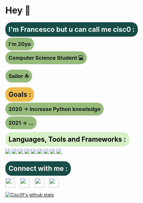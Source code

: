 # Hey 👋


## <span style="background-color: #184D47;padding: 10px;border-radius:20px;color: white;">I'm Francesco but u can call me **cisc0** :</span>

### <span style="background-color: #96BB7C;padding: 10px;border-radius:20px;"> I'm 20yo </span>
### <span style="background-color: #96BB7C;padding: 10px;border-radius:20px;"> Computer Science Student 💻</span>
### <span style="background-color: #96BB7C;padding: 10px;border-radius:20px;"> Sailor ⛵️</span>

## <span style="background-color: #EEBB4D;padding: 10px;border-radius:20px;">**Goals :**</span>

### <span style="background-color: #96BB7C;padding: 10px;border-radius:20px;"> 2020 -> Increase Python knowledge</span>
### <span style="background-color: #96BB7C;padding: 10px;border-radius:20px;"> 2021 -> ...</span>

## <span style="background-color: #D6EFC7;padding: 10px;border-radius:20px;color: black;">**Languages, Tools and Frameworks :**</span>
<img src="https://www.vectorlogo.zone/logos/git-scm/git-scm-ar21.svg" />
<img src="https://www.vectorlogo.zone/logos/w3_html5/w3_html5-ar21.svg" />
<img src="https://www.vectorlogo.zone/logos/visualstudio_code/visualstudio_code-ar21.svg" />
<img src="https://www.vectorlogo.zone/logos/python/python-ar21.svg" />
<img src="https://www.vectorlogo.zone/logos/nodejs/nodejs-ar21.svg" />
<img src="https://www.vectorlogo.zone/logos/javascript/javascript-ar21.svg" />
<img src="https://www.vectorlogo.zone/logos/amazon_aws/amazon_aws-ar21.svg" />
<img src="https://www.vectorlogo.zone/logos/firebase/firebase-ar21.svg" />
<img src="https://www.vectorlogo.zone/logos/swift/swift-ar21.svg" />

## <span style="background-color: #184D47;padding: 10px;border-radius:20px;color: white;">**Connect with me :**</span>


<a href="https://www.instagram.com/francescocoacci/" target="blank"><img align="center" src="https://cdn.jsdelivr.net/npm/simple-icons@3.0.1/icons/instagram.svg" height="30" width="30" /></a> &nbsp;&nbsp;
<a href="https://twitter.com/francescocoacci" target="blank"><img align="center" src="https://cdn.jsdelivr.net/npm/simple-icons@3.0.1/icons/twitter.svg" height="30" width="30" /></a> &nbsp;&nbsp;
<a href="https://www.facebook.com/francesco.coacci.54" target="blank"><img align="center" src="https://cdn.jsdelivr.net/npm/simple-icons@3.0.1/icons/facebook.svg" height="30" width="30" /></a> &nbsp;&nbsp;
<a href="mailto:francesco@coacci.it" target="blank"><img align="center" src="https://cdn.jsdelivr.net/npm/simple-icons@3.0.1/icons/mail-dot-ru.svg" height="30" width="30" /></a> &nbsp;&nbsp;


[![Cisc0f's github stats](https://github-readme-stats.vercel.app/api?username=cisc0f&show_icons=true&theme=dark)](https://github.com/cisc0f/github-readme-stats)
